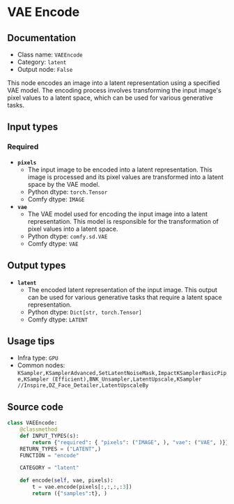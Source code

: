 # VAE Encode
## Documentation
- Class name: `VAEEncode`
- Category: `latent`
- Output node: `False`

This node encodes an image into a latent representation using a specified VAE model. The encoding process involves transforming the input image's pixel values to a latent space, which can be used for various generative tasks.
## Input types
### Required
- **`pixels`**
    - The input image to be encoded into a latent representation. This image is processed and its pixel values are transformed into a latent space by the VAE model.
    - Python dtype: `torch.Tensor`
    - Comfy dtype: `IMAGE`
- **`vae`**
    - The VAE model used for encoding the input image into a latent representation. This model is responsible for the transformation of pixel values into a latent space.
    - Python dtype: `comfy.sd.VAE`
    - Comfy dtype: `VAE`
## Output types
- **`latent`**
    - The encoded latent representation of the input image. This output can be used for various generative tasks that require a latent space representation.
    - Python dtype: `Dict[str, torch.Tensor]`
    - Comfy dtype: `LATENT`
## Usage tips
- Infra type: `GPU`
- Common nodes: `KSampler,KSamplerAdvanced,SetLatentNoiseMask,ImpactKSamplerBasicPipe,KSampler (Efficient),BNK_Unsampler,LatentUpscale,KSampler //Inspire,DZ_Face_Detailer,LatentUpscaleBy`


## Source code
```python
class VAEEncode:
    @classmethod
    def INPUT_TYPES(s):
        return {"required": { "pixels": ("IMAGE", ), "vae": ("VAE", )}}
    RETURN_TYPES = ("LATENT",)
    FUNCTION = "encode"

    CATEGORY = "latent"

    def encode(self, vae, pixels):
        t = vae.encode(pixels[:,:,:,:3])
        return ({"samples":t}, )

```
